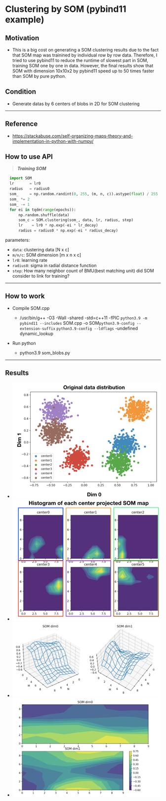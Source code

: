 # **Clustering by SOM (pybind11 example)**
  ## **Motivation**
  - This is a big cost on generating a SOM clustering results due to the fact that SOM map was trainined by individual row by row data. Therefore, I tried to use pybind11 to reduce the runtime of slowest part in SOM, training SOM one by one in data. However, the final results show that SOM with dimension 10x10x2 by pybind11 speed up to 50 times faster than SOM by pure python.
   
  ## **Condition**
  - Generate datas by 6 centers of blobs in 2D for SOM clustering 
----
  ## **Reference**
  - https://stackabuse.com/self-organizing-maps-theory-and-implementation-in-python-with-numpy/

  ## **How to use API**
  > _**Training SOM**_
  ```python
    import SOM
    lr       = lr0 
    radius   = radius0 
    som_     = np.random.randint(0, 255, (m, n, c)).astype(float) / 255
    som_ *= 2
    som_ -= 1
    for ei in tqdm(range(epochs)):
        np.random.shuffle(data)
        som_c = SOM.clustering(som_, data, lr, radius, step)
        lr    = lr0 * np.exp(-ei * lr_decay)
        radius = radius0 * np.exp(-ei * radius_decay)        
  ```
parameters:

* ``data``: clustering data [N x c] 
* ``m/n/c``: SOM dimension [m x n x c]
* ``lr0``: learning rate 
* ``radius0``: sigma in radial distance function 
* ``step``: How many neighbor count of BMU(best matching unit) did SOM consider to link for training?


----
  ## **How to work**
  - Compile SOM.cpp
    - /usr/bin/g++ -O3 -Wall -shared -std=c++11 -fPIC `python3.9 -m pybind11 --includes` SOM.cpp -o SOM`python3.9-config --extension-suffix` `python3.9-config --ldflags` -undefined dynamic_lookup

  - Run python
    - python3.9 som_blobs.py
----
  ## **Results**
  - ![Original Data Distribution](blos_distribition.png)
  - ![Blobs were projected into SOM map](Blobs_into_SOM.png)
  - ![SOM map 3D](SOM3D.png)
  - ![SOM coutourf](SOM_contour.png)

